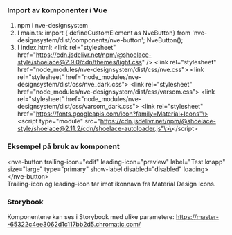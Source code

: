 ### **Import av komponenter i Vue**

1. npm i nve-designsystem
2. I main.ts: import { defineCustomElement as NveButton} from 'nve-designsystem/dist/components/nve-button'; NveButton();
3. I index.html: \<link rel="stylesheet" href="https://cdn.jsdelivr.net/npm/@shoelace-style/shoelace@2.9.0/cdn/themes/light.css" /\>
   \<link rel="stylesheet" href="node_modules/nve-designsystem/dist/css/nve.css"\>
   \<link rel="stylesheet" href="node_modules/nve-designsystem/dist/css/nve_dark.css"\>
   \<link rel="stylesheet" href="node_modules/nve-designsystem/dist/css/varsom.css"\>
   \<link rel="stylesheet" href="node_modules/nve-designsystem/dist/css/varsom_dark.css"\>
   \<link rel="stylesheet" href="https://fonts.googleapis.com/icon?family=Material+Icons"\>
   \<script type="module"
   src="https://cdn.jsdelivr.net/npm/@shoelace-style/shoelace@2.11.2/cdn/shoelace-autoloader.js"\>\</script\>

### **Eksempel på bruk av komponent**

\<nve-button trailing-icon="edit" leading-icon="preview" label="Test knapp" size="large" type="primary" show-label
disabled="disabled" loading\>
\</nve-button\> <br>
Trailing-icon og leading-icon tar imot ikonnavn fra Material Design Icons.

### **Storybook**

Komponentene kan ses i Storybook med ulike parametere: https://master--65322c4ee3062d1c117bb2d5.chromatic.com/
